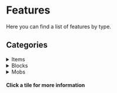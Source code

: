 <div class="selection-columns">

<div class="selection">

<h1>Features</h1>

<p>Here you can find a list of features by type.</p>

<h2>Categories</h2>

<details>

<summary>Items</summary>

<div class="gallery">

<div class="image-container"><img src="https://user-images.githubusercontent.com/69795628/131702182-27c21231-1f45-4b11-81aa-07f3fccbd517.png" alt="Sky Pearl" class="image"><div class="overlay" onclick="fetchInfo('sky-pearl')">Sky Pearl</div></div>

<div id="sky-pearl" class="info-hidden">
<h3>Sky Pearl</h3><hr>
<p>The Sky Pearl is an upcoming method of easily transporting between the Overworld and the Upper Sky. Right click with one of these and you will be taken to approximately your location in the other dimension. They will just break on impact if used in a different dimension.</p>
<h4>Added</h4><p>v0.1</p>
<h4>How to obtain</h4><p>[FUTURE] Uncommon drop from endermen in the Upper Sky.</p>
</div>

<div class="image-container"><img src="https://user-images.githubusercontent.com/69795628/127860974-09d8d529-1aca-4a86-b153-eb88218d18a5.png" alt="Fallen Apple" class="image"><div class="overlay" onclick="fetchInfo('fallen-apple')">Fallen Apple</div></div>

<div id="fallen-apple" class="info-hidden">
<h3>Fallen Apple</h3><hr>
<p>When eaten in the Nether under the effects of levitation, the player is teleported down into the Underridge.</p>
<h4>Added</h4><p>v0.1</p>
<h4>How to obtain</h4><p>Dropped from decaying oak leaves in the Nether.</p>
</div>

<div class="image-container"><img src="https://user-images.githubusercontent.com/69795628/127861004-8499d6a0-93c0-4c3a-9522-b42ce59737e5.gif" alt="Universal Altimeter" class="image"><div class="overlay" onclick="fetchInfo('universal-altimeter')">Universal Altimeter</div></div>

<div id="universal-altimeter" class="info-hidden">
<h3>Universal Altimeter</h3><hr>
<p>The Universal Altimeter is a tool you can hold in either hand, that can read your absolute Y position across all vertically connected worlds. The total height is 1980 blocks, including Y 0 in Underridge and up to Y 255 in the Upper Sky.</p>
<h4>Added</h4><p>v0.1</p>
<h4>How to obtain</h4><p>Crafted in the Ocular Forge.</p>
<img src="https://user-images.githubusercontent.com/69795628/128498949-34ffaeb7-2fa3-439b-9334-37be3035d03d.png" alt="Universal Altimeter Recipe" class="recipe-image">
</div>

<div class="image-container"><img src="https://user-images.githubusercontent.com/69795628/131702178-e7d8b2b9-4ef7-4b77-aa79-7f34d4d7c877.png" alt="Nadir Gel" class="image"><div class="overlay" onclick="fetchInfo('nadir-gel')">Nadir Gel</div></div>

<div id="nadir-gel" class="info-hidden">
<h3>Nadir Gel</h3><hr>
<p>Nadir Gel is a substance used in crafting the Void Veil, and used as fuel for the Nadir Tunneller. It can also be used as furnace fuel, or in the vanilla crafting of torches.</p>
<h4>Added</h4><p>v0.1</p>
<h4>How to obtain</h4><p>Dropped from Psirots, I. Can be found in loot barrels in the stacks.</p>
</div>

<div class="image-container"><img src="https://user-images.githubusercontent.com/69795628/131702176-ec8848c7-3cad-4c8f-9355-4e0a38005d8f.png" alt="Hiatuan Cloth" class="image"><div class="overlay" onclick="fetchInfo('hiatuan-cloth')">Hiatuan Cloth</div></div>

<div id="hiatuan-cloth" class="info-hidden">
<h3>Hiatuan Cloth</h3><hr>
<p>Scraps of ancient fabric from a lost civilisation, used to craft the Void Veil.</p>
<h4>Added</h4><p>v0.1</p>
<h4>How to obtain</h4><p>Dropped from Psirots, and can be found in loot barrels in the stacks.</p>
</div>

<div class="image-container"><img src="https://user-images.githubusercontent.com/69795628/127860975-adf4b1fe-ced9-4d53-bfdb-6f6638608675.png" alt="Garnet" class="image"><div class="overlay" onclick="fetchInfo('garnet')">Garnet</div></div>

<div id="garnet" class="info-hidden">
<h3>Garnet</h3><hr>
<p>Garnets can be used to craft Garnet Blocks, and the Universal Altimeter.</p>
<h4>Added</h4><p>v0.1</p>
<h4>How to obtain</h4><p>Mined from the Garnet Gorge biome in the Underridge, or found in loot barrels in the stacks.</p>
<img src="https://user-images.githubusercontent.com/69795628/128498934-8b0f7896-83c5-49f8-a136-e38df9207ac4.png" alt="Garnet from Garnet Block Recipe" class="recipe-image">
</div>

<div class="image-container"><img src="https://user-images.githubusercontent.com/69795628/127860999-299fb2ac-2f80-41c0-a134-40c48758150b.gif" alt="Nullite Piece" class="image"><div class="overlay" onclick="fetchInfo('nullite-piece')">Nullite Piece</div></div>

<div id="nullite-piece" class="info-hidden">
<h3>Nullite Piece</h3><hr>
<p>A powerful yet mysterious resonating mineral, capable of being forged into nulliron for use in armour and tools.</p>
<h4>Added</h4><p>v0.1</p>
<h4>How to obtain</h4><p>Mined from most parts of the Underridge dimension.</p>
</div>

<div class="image-container"><img src="https://user-images.githubusercontent.com/69795628/127860994-7000d9ae-cf36-47da-8411-6b0274ee87a2.gif" alt="Nulliron Ingot" class="image"><div class="overlay" onclick="fetchInfo('nulliron-ingot')">Nulliron Ingot</div></div>

<div id="nulliron-ingot" class="info-hidden">
<h3>Nulliron Ingot</h3><hr>
<p>An alloy of nullite and iron, used to make armour and tools. It resonates just like nullite.</p>
<h4>Added</h4><p>v0.1</p>
<h4>How to obtain</h4><p>Crafted in the Ocular Forge from nullite pieces and iron ingots, or from Nulliron Blocks.</p>
<img src="https://user-images.githubusercontent.com/69795628/128498944-4a0e0e38-a6ee-4e8d-8594-a3ada76c462c.png" alt="Nulliron Ingot Recipe" class="recipe-image">
<img src="https://user-images.githubusercontent.com/69795628/128498945-faf6a9a7-8653-4b36-8cad-df3161e60c1e.png" alt="Nulliron Ingot from Nulliron Block Recipe" class="recipe-image">
</div>

<div class="image-container"><img src="https://user-images.githubusercontent.com/69795628/127860993-82cde2ec-6df5-4a81-bd9b-8b9d781b0dcb.gif" alt="Nulliron Helmet" class="image"><div class="overlay" onclick="fetchInfo('nulliron-helmet')">Nulliron Helmet</div></div>

<div id="nulliron-helmet" class="info-hidden">
<h3>Nulliron Helmet</h3><hr>
<p>Not very durable, but gives 3 armour points and 1 armour toughness. Protects the wearer from suffocation damage.</p>
<h4>Added</h4><p>v0.1</p>
<h4>How to obtain</h4><p>Crafted in the Ocular Forge from five nulliron ingots.</p>
<img src="https://user-images.githubusercontent.com/69795628/128498943-a8a7a80d-ec85-4d77-81f4-d284efd8d599.png" alt="Nulliron Helmet Recipe" class="recipe-image">
</div>

<div class="image-container"><img src="https://user-images.githubusercontent.com/69795628/127860990-59fc484b-13eb-445d-ab4a-6b458e3c7676.gif" alt="Nulliron Chestplate" class="image"><div class="overlay" onclick="fetchInfo('nulliron-chestplate')">Nulliron Chestplate</div></div>

<div id="nulliron-chestplate" class="info-hidden">
<h3>Nulliron Chestplate</h3><hr>
<p>Not so durable, but gives 6 armour points and 2 armour toughness. Grants temporary immunity to fire and lava damage upon touching fire blocks.</p>
<h4>Added</h4><p>v0.1</p>
<h4>How to obtain</h4><p>Crafted in the Ocular Forge from eight nulliron ingots.</p>
<img src="https://user-images.githubusercontent.com/69795628/128498941-e4d9ec07-d002-4072-9d09-bd0f4a97c9ae.png" alt="Nulliron Chestplate Recipe" class="recipe-image">
</div>

<div class="image-container"><img src="https://user-images.githubusercontent.com/69795628/127860997-d62b9c21-dc4b-4f7d-843d-510b7596cfc0.gif" alt="Nulliron Leggings" class="image"><div class="overlay" onclick="fetchInfo('nulliron-leggings')">Nulliron Leggings</div></div>

<div id="nulliron-leggings" class="info-hidden">
<h3>Nulliron Leggings</h3><hr>
<p>Not the most durable, but give 6 armour points and 2 armour toughness. Negate all knockback from attacks.</p>
<h4>Added</h4><p>v0.1</p>
<h4>How to obtain</h4><p>Crafted in the Ocular Forge from seven nulliron ingots.</p>
<img src="https://user-images.githubusercontent.com/69795628/128498947-586a52fc-e747-4937-b523-6b7028b84dbe.png" alt="Nulliron Leggings Recipe" class="recipe-image">
</div>

<div class="image-container"><img src="https://user-images.githubusercontent.com/69795628/127860988-b60ff9f0-2b97-44a7-935f-03aa55f30cef.gif" alt="Nulliron Boots" class="image"><div class="overlay" onclick="fetchInfo('nulliron-boots')">Nulliron Boots</div></div>

<div id="nulliron-boots" class="info-hidden">
<h3>Nulliron Boots</h3><hr>
<p>Not very durable, give 2 armour points and 1 armour toughness. Protect the wearer from normal and even abnormal fall damage, but will not be effective in cases of ridiculous fall damage - past a few hundred blocks.</p>
<h4>Added</h4><p>v0.1</p>
<h4>How to obtain</h4><p>Crafted in the Ocular Forge from four nulliron ingots.</p>
<img src="https://user-images.githubusercontent.com/69795628/128498938-3715e909-33f9-490d-ab26-5e75cb03d793.png" alt="Nulliron Boots Recipe" class="recipe-image">
</div>

<div class="image-container"><img src="https://user-images.githubusercontent.com/69795628/127860983-c56992b5-431a-4a8d-a8ef-2cb8ec5f3dde.png" alt="Midnight Broth" class="image"><div class="overlay" onclick="fetchInfo('midnight-broth')">Midnight Broth</div></div>

<div id="midnight-broth" class="info-hidden">
<h3>Midnight Broth</h3><hr>
<p>A potent concoction, offering 9:00 of night vision and 8:40 of fire resistance, at the cost of 8:40 of slowness I.</p>
<h4>Added</h4><p>v0.1</p>
<h4>How to obtain</h4><p>Can be extracted renewably from Midnight Pods, or found in the stacks.</p>
</div>

<div class="image-container"><img src="https://user-images.githubusercontent.com/69795628/131702166-0a8c1aee-9166-4c80-a043-acf0b7df8130.gif" alt="Stygian Iris" class="image"><div class="overlay" onclick="fetchInfo('stygian-iris')">Stygian Iris</div></div>

<div id="stygian-iris" class="info-hidden">
<h3>Stygian Iris</h3><hr>
<p>I wonder where this idea came from... summons the boss of the Underridge, the I.</p>
<h4>Added</h4><p>v0.1</p>
<h4>How to obtain</h4><p>1% drop chance from Psirots.</p>
</div>

<div class="image-container"><img src="https://user-images.githubusercontent.com/69795628/127860978-cab6badd-efdf-401d-af9a-ef84fb64df52.png" alt="Heart of the Void" class="image"><div class="overlay" onclick="fetchInfo('heart-of-the-void')">Heart of the Void</div></div>

<div id="heart-of-the-void" class="info-hidden">
<h3>Heart of the Void</h3><hr>
<p>A treasure item with a strong connection to the void. Used in crafting the Nadir Tunneller.</p>
<h4>Added</h4><p>v0.1</p>
<h4>How to obtain</h4><p>Dropped from I, half of the time.</p>
</div>

<div class="image-container"><img src="https://user-images.githubusercontent.com/69795628/127860987-4a36a205-cd0f-4000-8787-ece3753c7fa9.gif" alt="Nadir Tunneller" class="image"><div class="overlay" onclick="fetchInfo('nadir-tunneller')">Nadir Tunneller</div></div>

<div id="nadir-tunneller" class="info-hidden">
<h3>Nadir Tunneller</h3><hr>
<p>Allows for passage through bedrock. Right-click while standing on the lowest bedrock layer of a dimension to create a portal, be prepared to fall straight through. A portal back will also be created on the underside of where you used it. Both portals last 10:00 but do not deplete when unloaded.</p>
<h4>Added</h4><p>v0.1</p>
<h4>How to obtain</h4><p>Crafted in the Ocular Forge from copper ingots, nulliron ingots and a Heart of the Void.</p>
<img src="https://user-images.githubusercontent.com/69795628/128498936-f916aeae-cc59-40ae-9c15-c41df345ad2c.png" alt="Nadir Tunneller Recipe" class="recipe-image">
</div>

<div class="image-container"><img src="https://user-images.githubusercontent.com/69795628/127860969-bce42d2b-7fd9-4f84-9a85-febb0087c40a.png" alt="Enchanted Warped Door" class="image"><div class="overlay" onclick="fetchInfo('enchanted-warped-door')">Enchanted Warped Door</div></div>

<div id="enchanted-warped-door" class="info-hidden">
<h3>Enchanted Warped Door</h3><hr>
<p>Allows temporary escape to the warp dimension. Any distance travelled while floating there is multiplied sixteen-fold upon return. If no solid surface to teleport to is found, the player is dropped from above the height limit, usually when a liquid is below.</p>
<h4>Added</h4><p>v0.1</p>
<h4>How to obtain</h4><p>[FUTURE] Found in loot barrels in the stacks.</p>
</div>

<div class="image-container"><img src="https://user-images.githubusercontent.com/69795628/128364238-ed85b677-7117-47d3-9d57-05b498e1af9a.gif" alt="Void Veil" class="image"><div class="overlay" onclick="fetchInfo('void-veil')">Void Veil</div></div>

<div id="void-veil" class="info-hidden">
<h3>Void Veil</h3><hr>
<p>Right-click to wear when head slot is empty. Provides a strong regeneration effect when void damage is taken, so regardless of dimension height, all voids can be traversed without the risk of death. Does not apply to dropped items.</p>
<h4>Added</h4><p>v0.1</p>
<h4>How to obtain</h4><p>Crafted in the Ocular Forge from Hiatuan Cloth and Nadir Gel.</p>
<img src="https://user-images.githubusercontent.com/69795628/128498953-36b16162-2d5e-4d3c-8f70-59d9c0ece202.png" alt="Void Veil Recipe" class="recipe-image">
</div>

<div class="image-container"><img src="https://user-images.githubusercontent.com/69795628/131702174-22c69f65-c986-4f8e-8593-37fd0f647f55.gif" alt="Bottled Miasma" class="image"><div class="overlay" onclick="fetchInfo('bottled-miasma')">Bottled Miasma</div></div>

<div id="bottled-miasma" class="info-hidden">
<h3>Bottled Miasma</h3><hr>
<p>A potent gaseous emission from the I. Collect it from the harmful clouds it creates when damaged. Can be crafted into Volatile Effluvia.</p>
<h4>Added</h4><p>v0.1.1</p>
<h4>How to obtain</h4><p>Collected from the I using a glass bottle.</p>
</div>

<div class="image-container"><img src="https://user-images.githubusercontent.com/69795628/131702171-62cd283e-19c9-4636-a886-66490646548f.gif" alt="Volatile Effluvia" class="image"><div class="overlay" onclick="fetchInfo('volatile-effluvia')">Volatile Effluvia</div></div>

<div id="volatile-effluvia" class="info-hidden">
<h3>Volatile Effluvia</h3><hr>
<p>Can be thrown to create an explosion with fire and deadly clouds of Blindness, Slowness, Wither and Weakness. Use at your own risk; with mobGriefing enabled this can destroy blocks.</p>
<h4>Added</h4><p>v0.1.1</p>
<h4>How to obtain</h4><p>Crafted in the Ocular Forge from Bottled Miasma, Dragon Breath and a Fire Charge. Shapeless recipe.</p>
<img src="https://user-images.githubusercontent.com/69795628/131704484-4f61dbe5-5625-4f28-8dbc-8fa255fec14c.png" alt="Volatile Effluvia Recipe" class="recipe-image">
</div>

<div class="image-container"><img src="https://user-images.githubusercontent.com/69795628/131702169-22da071c-5143-4d7e-b209-1f90f91326ba.png" alt="Realmglass" class="image"><div class="overlay" onclick="fetchInfo('realmglass')">Realmglass</div></div>

<div id="realmglass" class="info-hidden">
<h3>Realmglass</h3><hr>
<p>Used to charge Warp Portal Blocks by tossing it into one.</p>
<h4>Added</h4><p>v0.1.1</p>
<h4>How to obtain</h4><p>Dropped from Echoes when player-killed.</p>
</div>

</div>

</details>

<details>

<summary>Blocks</summary>

<div class="gallery">

<div class="image-container"><img src="https://user-images.githubusercontent.com/69795628/127869610-88435b6c-bb66-4d44-b4a1-4b0d50cc8f2a.gif" alt="Nullite Ore" class="image"><div class="overlay" onclick="fetchInfo('nullite-ore')">Nullite Ore</div></div>

<div id="nullite-ore" class="info-hidden">
<h3>Nullite Ore</h3><hr>
<p>Very unstable. Drops a nullite piece only when a Netherite Pickaxe with Silk Touch is used, with a 20% chance.</p>
<h4>Added</h4><p>v0.1</p>
<h4>How to obtain</h4><p>Found underground in most parts of the Underridge dimension. Too unstable to ever drop itself.</p>
</div>

<div class="image-container"><img src="https://user-images.githubusercontent.com/69795628/127869609-6dd4b93e-9f4f-4a80-9994-4b91edf90d82.png" alt="Nulliron Block" class="image"><div class="overlay" onclick="fetchInfo('nulliron-block')">Nulliron Block</div></div>

<div id="nulliron-block" class="info-hidden">
<h3>Nullite Ore</h3><hr>
<p>A storage form of nulliron ingots. Can be placed, and will work with beacons. Too many placed custom blocks may lag your client.</p>
<h4>Added</h4><p>v0.1</p>
<h4>How to obtain</h4><p>Crafted from nine nulliron ingots in the Ocular Forge.</p>
<img src="https://user-images.githubusercontent.com/69795628/128498937-c6132c42-915c-4a18-a23b-d4dbc975c99e.png" alt="Nulliron Block Recipe" class="recipe-image">
</div>

<div class="image-container"><img src="https://user-images.githubusercontent.com/69795628/127869608-7cda318f-b9e4-4e6f-8a7e-a12e8ccee83f.png" alt="Garnet Ore" class="image"><div class="overlay" onclick="fetchInfo('garnet-ore')">Garnet Ore</div></div>

<div id="garnet-ore" class="info-hidden">
<h3>Garnet Ore</h3><hr>
<p>When mined with a diamond or higher pickaxe, drops from 1 to 4 garnets (fortune-affected). Drops itself if mined with Silk Touch. Can be placed, but too many custom blocks may lag your client.</p>
<h4>Added</h4><p>v0.1</p>
<h4>How to obtain</h4><p>Found buried in the Garnet Gorge.</p>
</div>

<div class="image-container"><img src="https://user-images.githubusercontent.com/69795628/127869607-4b969243-6058-47a6-9f5b-5d9773807b85.png" alt="Garnet Block" class="image"><div class="overlay" onclick="fetchInfo('garnet-block')">Garnet Block</div></div>

<div id="garnet-block" class="info-hidden">
<h3>Garnet Block</h3><hr>
<p>A storage form of garnets. Can also be placed, and will also work with beacons. Too many placed custom blocks may lag your client.</p>
<h4>Added</h4><p>v0.1</p>
<h4>How to obtain</h4><p>Crafted in the Ocular Forge from nine garnets.</p>
<img src="https://user-images.githubusercontent.com/69795628/128498932-88788808-af4b-41e1-a195-a6d0a8729314.png" alt="Garnet Block Recipe" class="recipe-image">
</div>

<div class="image-container"><img src="https://user-images.githubusercontent.com/69795628/127869600-626a1825-0cbe-4086-8adb-82d32b3056a3.gif" alt="Ocular Forge" class="image"><div class="overlay" onclick="fetchInfo('ocular-forge')">Ocular Forge</div></div>

<div id="ocular-forge" class="info-hidden">
<h3>Ocular Forge</h3><hr>
<p>The custom crafter, allowing players to craft many of the datapack's custom items.</p>
<h4>Added</h4><p>v0.1</p>
<h4>How to obtain</h4><p>Found rarely in the stacks, in a particular room...</p>
</div>

<div class="image-container"><img src="https://user-images.githubusercontent.com/69795628/131838990-b1bb1f7d-f4e7-40a9-ae0d-d8895990e5bc.png" alt="Warp Block" class="image"><div class="overlay" onclick="fetchInfo('warp-block')">Warp Block</div></div>

<div id="warp-block" class="info-hidden">
<h3>Warp Block</h3><hr>
<p>Throw a piece of realmglass in it to charge it, and hop in to be taken to the Warp Dimension's core.</p>
<h4>Added</h4><p>v0.1.1</p>
<h4>How to obtain</h4><p>Found scarcely in the Dismal Desert. Cannot be obtained.</p>
</div>

</div>

</details>

<details>

<summary>Mobs</summary>

<div class="gallery gallery-centred">

<div class="image-container"><img src="https://user-images.githubusercontent.com/69795628/127888756-f07b5921-839c-42a1-9b1b-a6ea9e0abbcd.png" alt="Cochineal" class="image"><div class="overlay" onclick="fetchInfo('cochineal')">Cochineal</div></div>

<div id="cochineal" class="info-hidden">
<h3>Cochineal</h3><hr>
<p>A small, neutral mob. It has 14 health, falls slowly and is fire resistant, but will only attack you if you get very close.</p>
<h4>Added</h4><p>v0.1</p>
<h4>How to find</h4><p>It spawns in the Bleak Forest and Garnet Gorge biomes.</p>
<h4>Drops</h4><p>0-2 Red Dye</p>
</div>

<div class="image-container"><img src="https://user-images.githubusercontent.com/69795628/127888760-0db721a5-7e32-460c-a662-32c6ac105075.gif" alt="Haunted Armour" class="image"><div class="overlay" onclick="fetchInfo('haunted-armour')">Haunted Armour</div></div>

<div id="haunted-armour" class="info-hidden">
<h3>Haunted Armour</h3><hr>
<p>Can be golden, iron or netherite. Spawns in the Dismal Desert biome. All have the thorns enchantment and knockback on their swords, and golden and netherite have fire aspect. The better the tier, the more defence it has, but all have 36 health points.</p>
<h4>Added</h4><p>v0.1</p>
<h4>How to find</h4><p>It spawns in the Bleak Forest and Garnet Gorge biomes.</p>
<h4>Drops</h4><p>Metal nuggets of its type, or if netherite, a chance of netherite scrap with gold nuggets.</p>
</div>

<div class="image-container"><img src="https://user-images.githubusercontent.com/69795628/127888765-7ba19ee5-399a-4651-a5f1-57e5c297ad8a.gif" alt="Psirot" class="image"><div class="overlay" onclick="fetchInfo('psirot')">Psirot</div></div>

<div id="psirot" class="info-hidden">
<h3>Psirot</h3><hr>
<p>Psirots are equipped with two hands at first. If you are at a distance, they will fire hands at you, dealing wither effect and creating a cloud of instant damage when they hit non-air blocks or their target. They have to regenerate hands before firing again. If you get close, they will engage in combat, dealing 8, 5 or 3 damage and wither effect depending on how many hands it still has.</p>
<h4>Added</h4><p>v0.1</p>
<h4>How to find</h4><p>Persistent psirots spawn within the stacks, but they also spawn naturally in the Ochre Plains, Bleak Forest and Dismal Desert biomes.</p>
<h4>Drops</h4>
<p>0-2 Nadir Gel (0-4 with Looting III)</p>
<p>0-1 Hiatuan Cloth (Player kill only, 40% base drop rate, 0-3 with Looting III)</p>
<p>1 Stygian Iris (Player kill only, 1% drop rate)</p>
</div>

<div class="image-container"><img src="https://user-images.githubusercontent.com/69795628/127888764-4fce696f-86ec-451d-ae4d-f5f45742a259.png" alt="Midnight Pod" class="image"><div class="overlay" onclick="fetchInfo('midnight-pod')">Midnight Pod</div></div>

<div id="midnight-pod" class="info-hidden">
<h3>Midnight Pod</h3><hr>
<p>Starting small, it takes 2000 seconds to grow to full size, but only 750 to 'ripen' and open. Once ripe, Midnight Broth can be extracted from it using a bowl, and it closes until ripe again.</p>
<h4>Added</h4><p>v0.1</p>
<h4>How to find</h4><p>It spawns inside glass pod-like structures on the surface of the Bleak Forest and Ochre Plains biomes.</p>
<h4>Drops</h4><p>Nothing if killed.</p>
</div>

<div class="image-container"><img src="https://user-images.githubusercontent.com/69795628/127888762-09d035fd-0d3d-49fb-94ef-0bf6c23d8cec.png" alt="I" class="image"><div class="overlay" onclick="fetchInfo('i')">I</div></div>

<div id="i" class="info-hidden">
<h3>I</h3><hr>
<p>The I boss has 500 health points, and hovers around. It has three stages, through which it increases its attack damage. When hit, it releases a miasma of wither and blindness effect that should be avoided. In stage 1, ranged attacks are effective. By stage 2, arrows, tridents etc will bounce back if too close. Consider careful meleé attacks. In the final stage, the I will be able to track you with a red laser beam. If you are tracked for long enough, the beam will cause a burst of damaging area effect clouds where it hits. Each time it changes phase, it blasts away the player and gains additional particle effects. Up to 5 Is can be tracked at once with the datapack's bossbar system for their health.</p>
<h4>Added</h4><p>v0.1</p>
<h4>How to find</h4><p>Summoned using a Stygian Iris.</p>
<h4>Drops</h4>
<p>0-8 Nadir Gel</p>
<p>1 Heart of the Void (50% drop rate)</p>
</div>

<div class="image-container"><img src="https://user-images.githubusercontent.com/69795628/131889634-8c973570-923a-4f73-87c6-2b103d2727f3.png" alt="Echo" class="image"><div class="overlay" onclick="fetchInfo('echo')">Echo</div></div>

<div id="echo" class="info-hidden">
<h3>Echo</h3><hr>
<p>Copies your held items, and uses them against you. Has 80 health points, and can be very fast.</p>
<h4>Added</h4><p>v0.1.1</p>
<h4>How to find</h4><p>Spawns in the Dismal Desert biome.</p>
<h4>Drops</h4>
<p>0-2 Realmglass (Player kill only, 0-3 with Looting)</p>
<p>And 1 or 2 entries from the following (can repeat):</p>
<p>0-2 Iron Ingot (0-4 with Looting)</p>
<p>0-2 Iron Bars</p>
<p>0-2 Iron Nugget</p>
</div>

</div>

</details>

</div>

<div id="info-box" class="info"><h4>Click a tile for more information</h4></div>

<script>

function fetchInfo(item) {
    var html = document.getElementById(item).innerHTML;
    document.getElementById("info-box").innerHTML = html;
}

</script>

</div>
